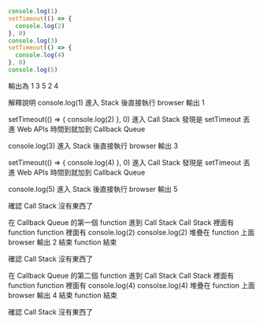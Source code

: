 ```javascript
console.log(1)
setTimeout(() => {
  console.log(2)
}, 0)
console.log(3)
setTimeout(() => {
  console.log(4)
}, 0)
console.log(5)

````
輸出為
1
3
5
2
4

解釋說明
console.log(1)
進入 Stack 後直接執行
browser 輸出 1

setTimeout(() => {
  console.log(2)
}, 0)
進入 Call Stack 發現是 setTimeout
丟進 Web APIs
時間到就加到 Callback Queue

console.log(3)
進入 Stack 後直接執行
browser 輸出 3

setTimeout(() => {
  console.log(4)
}, 0)
進入 Call Stack 發現是 setTimeout
丟進 Web APIs
時間到就加到 Callback Queue

console.log(5)
進入 Stack 後直接執行
browser 輸出 5

確認 Call Stack 沒有東西了

在 Callback Queue 的第一個 function 進到 Call Stack
Call Stack 裡面有 function 
function 裡面有 console.log(2)
consolse.log(2) 堆疊在 function 上面
browser 輸出 2 結束
function 結束

確認 Call Stack 沒有東西了

在 Callback Queue 的第二個 function 進到 Call Stack
Call Stack 裡面有 function 
function 裡面有 console.log(4)
consolse.log(4) 堆疊在 function 上面
browser 輸出 4 結束
function 結束

確認 Call Stack 沒有東西了